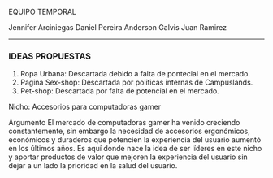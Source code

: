 EQUIPO TEMPORAL

Jennifer Arciniegas
Daniel Pereira
Anderson Galvis
Juan Ramirez

---

### IDEAS PROPUESTAS

1. Ropa Urbana:      Descartada debido a falta de pontecial en el mercado.
2. Pagina Sex-shop:  Descartada por politicas internas de Campuslands.
3. Pet-shop:         Descartada por falta de potencial en el mercado.


Nicho: Accesorios para computadoras gamer

Argumento
El mercado de computadoras gamer ha venido creciendo constantemente, sin embargo la 
necesidad de accesorios ergonómicos, económicos y duraderos que potencien la experiencia
del usuario  aumentó en los últimos años. Es aquí donde nace la idea de ser líderes 
en este nicho y aportar productos de valor que mejoren la experiencia del usuario 
sin dejar a un lado la prioridad en la salud del usuario.



